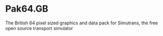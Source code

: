 # Pak64.GB
The British 64 pixel sized graphics and data pack for Simutrans, the free open source transport simulator
